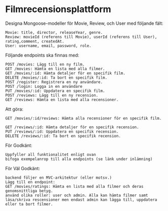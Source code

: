 # Filmrecensionsplattform

Designa Mongoose-modeller för Movie, Review, och User med följande fält:

    Movie: title, director, releaseYear, genre.
    Review: movieId (referens till Movie), userId (referens till User), rating,comment, createdAt.
    User: username, email, password, role.

Följande endpoints ska finnas med:

    POST /movies: Lägg till en ny film.
    GET /movies: Hämta en lista med alla filmer.
    GET /movies/:id: Hämta detaljer för en specifik film.
    DELETE /movies/:id: Ta bort en specifik film.
    POST /register: Registrera en ny användare.
    POST /login: Logga in en användare
    PUT /movies/:id: Uppdatera en specifik film.
    POST /reviews: Lägg till en ny recension.
    GET /reviews: Hämta en lista med alla recensioner.

Att göra:

    GET /movies/:id/reviews: Hämta alla recensioner för en specifik film.

    GET /reviews/:id: Hämta detaljer för en specifik recension.
    PUT /reviews/:id: Uppdatera en specifik recension.
    DELETE /reviews/:id: Ta bort en specifik recension.

För Godkänt:

    Uppfyller all funktionalitet enligt ovan
    bifoga exempelanrop till alla endpoints (se länk under inlämning)

För Väl Godkänt:

    backend följer en MVC-arkitektur (eller motsv.)
    Lägg till en endpoint:
    GET /movies/ratings: Hämta en lista med alla filmer och deras genomsnittliga betyg.
    använd olika roller: user och admin. Alla kan hämta filmer samt läsa/skriva rescensioner men endast admin kan lägga till, uppdatera eller ta bort filmer.
